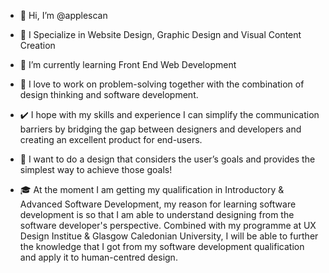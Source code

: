- 👋 Hi, I’m @applescan
- 👀 I Specialize in Website Design, Graphic Design and Visual Content Creation
- 🌱 I’m currently learning Front End Web Development


- 💁 I love to work on problem-solving together with the combination of design thinking and software development. 
- ✔️ I hope with my skills and experience I can simplify the communication barriers by bridging the gap between designers and developers and creating an excellent product for end-users. 
- 🎯 I want to do a design that considers the user’s goals and provides the simplest way to achieve those goals!
- 🎓 At the moment I am getting my qualification in Introductory & Advanced Software Development, my reason for learning software development is so that I am able to understand designing from the software developer's perspective. Combined with my programme at UX Design Institue & Glasgow Caledonian University, I will be able to further the knowledge that I got from my software development qualification and apply it to human-centred design. 
